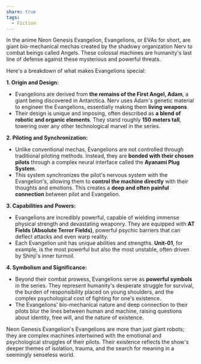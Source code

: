 ```yaml
---
share: true
tags:
  - Fiction
---
```


In the anime Neon Genesis Evangelion, Evangelions, or EVAs for short, are giant bio-mechanical mechas created by the shadowy organization Nerv to combat beings called Angels. These colossal machines are humanity's last line of defense against these mysterious and powerful threats.

Here's a breakdown of what makes Evangelions special:

**1. Origin and Design:**

* Evangelions are derived from **the remains of the First Angel, Adam**, a giant being discovered in Antarctica. Nerv uses Adam's genetic material to engineer the Evangelions, essentially making them **living weapons**.
* Their design is unique and imposing, often described as **a blend of robotic and organic elements**. They stand roughly **150 meters tall**, towering over any other technological marvel in the series.

**2. Piloting and Synchronization:**

* Unlike conventional mechas, Evangelions are not controlled through traditional piloting methods. Instead, they are **bonded with their chosen pilots** through a complex neural interface called the **Ayanami Plug System**.
* This system synchronizes the pilot's nervous system with the Evangelion's, allowing them to **control the machine directly** with their thoughts and emotions. This creates a **deep and often painful connection** between pilot and Evangelion.

**3. Capabilities and Powers:**

* Evangelions are incredibly powerful, capable of wielding immense physical strength and devastating weaponry. They are equipped with **AT Fields (Absolute Terror Fields)**, powerful psychic barriers that can deflect attacks and even warp reality.
* Each Evangelion unit has unique abilities and strengths. **Unit-01**, for example, is the most powerful but also the most unstable, often driven by Shinji's inner turmoil.

**4. Symbolism and Significance:**

* Beyond their combat prowess, Evangelions serve as **powerful symbols** in the series. They represent humanity's desperate struggle for survival, the burden of responsibility placed on young shoulders, and the complex psychological cost of fighting for one's existence.
* The Evangelions' bio-mechanical nature and deep connection to their pilots blur the lines between human and machine, raising questions about identity, free will, and the nature of existence.

Neon Genesis Evangelion's Evangelions are more than just giant robots; they are complex machines intertwined with the emotional and psychological struggles of their pilots. Their existence reflects the show's deeper themes of isolation, trauma, and the search for meaning in a seemingly senseless world.